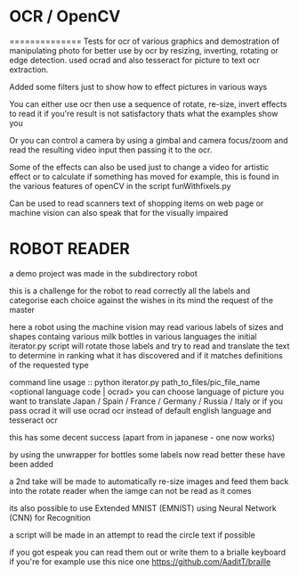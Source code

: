 # OCR / OpenCV
==============
Tests for ocr of various graphics and demostration of manipulating photo for better use by ocr by resizing, inverting, rotating or edge detection.
used ocrad and also tesseract for picture to text ocr extraction.

Added some filters just to show how to effect pictures in various ways

You can either use ocr then use a sequence of rotate, re-size, invert effects to read it if you're result is not satisfactory thats what the examples show you

Or you can control a camera by using a gimbal and camera focus/zoom and read the resulting video input then passing it to the ocr.

Some of the effects can also be used just to change a video for artistic effect or to calculate if something has moved for example, this is found in the various features of openCV in the script funWithfixels.py

Can be used to read scanners text of shopping items on web page or machine vision can also speak that for the visually impaired 

ROBOT READER
============
a demo project was made in the subdirectory robot

this is a challenge for the robot to read correctly all the labels and categorise each choice against the wishes in its mind the request of the master

here a robot using the machine vision may read various labels of sizes and shapes containg various milk bottles in various languages
the initial iterator.py script will rotate those labels and try to read and translate the text
to determine in ranking what it has discovered and if it matches definitions of the requested type

command line usage :: python iterator.py path_to_files/pic_file_name <optional language code | ocrad>
you can choose language of picture you want to translate
Japan / Spain / France / Germany / Russia / Italy
or if you pass ocrad it will use ocrad ocr instead of default english language and tesseract ocr

this has some decent success (apart from in japanese - one now works)

by using the unwrapper for bottles some labels now read better these have been added

a 2nd take will be made to automatically re-size images and feed them back into the rotate reader when the iamge can not be read as it comes

its also possible to use Extended MNIST (EMNIST) using Neural Network (CNN) for Recognition

a script will be made in an attempt to read the circle text if possible

if you got espeak you can read them out or write them to a brialle keyboard if you're for example use this nice one 
https://github.com/AaditT/braille
